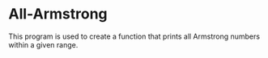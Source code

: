 # All-Armstrong
This program is used to create a function that prints all Armstrong numbers within a given range.
